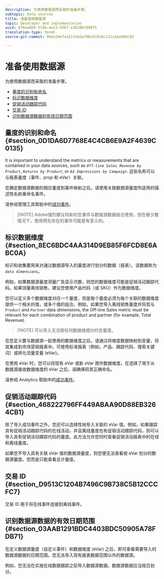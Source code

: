 ```yaml
---
description: 为使用数据源而采取的准备步骤。
subtopic: Data sources
title: 准备使用数据源
topic: Developer and implementation
uuid: 876ea069-574b-4e23-93b7-e3828bfd90f5
translation-type: tm+mt
source-git-commit: 99ee24efaa517e8da700c67818c111c4aa90dc02

---
```



# 准备使用数据源

为使用数据源而采取的准备步骤。

* [量度的识别和命名](/help/import/c-data-sources/datasrc-preparing.md#section_0D1DA6D7768E4C4CB6E9A2F4639C0135)
* [标识数据维度](/help/import/c-data-sources/datasrc-preparing.md#section_8EC6BDC4AA314D9EB85F6FCD8E6ABC0A)
* [促销活动跟踪代码](/help/import/c-data-sources/datasrc-preparing.md#section_468222796FF449ABAA90D88EB3264CB1)
* [交易 ID](/help/import/c-data-sources/datasrc-preparing.md#section_D9513C1204B7496C9B738C5B12CCCFC7)
* [识别数据源数据的有效日期范围](/help/import/c-data-sources/datasrc-preparing.md#section_03AAB1291BDC4403BDC50905A78FDB71)

## 量度的识别和命名 {#section_0D1DA6D7768E4C4CB6E9A2F4639C0135}

It is important to understand the metrics or measurements that are contained in your data sources, such as *`Off-line Sales Revenue by Product`*, *`Returns by Product`*, or *`Ad Impressions by Campaign`*. 这些名称可以与报表量度（事件、prop 和 eVar）关联。

在确定数据源数据的相应量度到事件映射之后，请使用关联数据源量度所适用的描述性名称重命名事件。

请参阅管理工具帮助中的[成功事件](https://marketing.adobe.com/resources/help/en_US/reference/success_event.html)。

> [!NOTE] Adobe强烈建议将新的空事件与数据源数据结合使用，但在极少数情况下，使用预先存在的事件可能是有意义的。

## 标识数据维度 {#section_8EC6BDC4AA314D9EB85F6FCD8E6ABC0A}

标识和收集要用来对通过数据源导入的量度进行划分的数据（报表）。该数据称为 *`data dimensions`*。

例如，如果数据源量度测量广告显示次数，则您的数据维度可能是促销活动跟踪代码。如果测量离线销售，建议您使用产品代码（或 SKU）作为数据维度。

您可以定义多个数据维度对应一个量度，但是每个量度必须为每个关联的数据维度提供一个相关的值，或多个值的组合。例如，如果您导入离线销售量度并将其与 *`Product`* and *`Partner`* data dimensions, the Off-line Sales metric must be relevant for each combination of product and partner (for example, Total Revenue).

> [!NOTE] 可以导入无法按任何数据维细分的总量度。

在您定义要与数据源一起使用的数据维度之后，请通过将维度数据映射到变量，将其集成到市场营销报表中。可使用标准报表（例如，产品、跟踪代码、搜索关键词）或转化流量变量 (eVar)。

在使用 eVar 时，您可以将现有 eVar 或新 eVar 用作数据维度。在选择了用于从数据源接收数据维度的 eVar 之后，请确保将其正确命名。

请参阅 Analytics 帮助中的[成功事件](https://marketing.adobe.com/resources/help/en_US/reference/success_event.html)。

## 促销活动跟踪代码 {#section_468222796FF449ABAA90D88EB3264CB1}

除了导入成功事件之外，您还可以选择性地导入关联的 eVar 值。例如，如果跟踪具有促销活动跟踪代码的在线活动，并且离线量度也有促销活动跟踪代码，则可以导入具有促销活动跟踪代码的量度。此方法允许您同时查看促销活动报表中的在线和离线量度。

如果您不导入具有关联 eVar 值的数据源量度，则您便无法查看按 eVar 划分的数据源量度。您而是只能查看总计量度。

## 交易 ID {#section_D9513C1204B7496C9B738C5B12CCCFC7}

交易 ID 用于将在线事件连接到离线事件。

## 识别数据源数据的有效日期范围 {#section_03AAB1291BDC4403BDC50905A78FDB71}

在定义数据源量度（自定义事件）和数据维度 (eVar) 之后，即可查看需要导入的数据源数据的日期范围。您无法导入现有报表数据范围以外的数据源。

例如，您无法在实施在线数据跟踪之前导入数据源数据。数据源数据应当按日划分。
